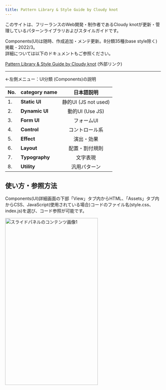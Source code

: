 ```yaml
---
title: Pattern Library & Style Guide by Cloudy knot
---
```

このサイトは、フリーランスのWeb開発・制作者であるCloudy knotが更新・管理しているパターンライブラリおよびスタイルガイドです。

Components(UI)は随時、作成追加・メンテ更新。8分類35種(base style除く)掲載 - 2022/3。<br>
詳細については以下のドキュメントもご参照ください。

<a href="https://ishimasar.github.io/pattern-library/" target="_blank">Pattern Library &amp; Style Guide by Cloudy knot</a> (外部リンク)

---

←左側メニュー：UI分類 (Components)の説明

| No. | category name | 日本語説明 |
| :--- | :--- | :---: |
| 1. | **Static UI** | 静的UI (JS not used) |
| 2. | **Dynamic UI**| 動的UI (Use JS)|
| 3. | **Form UI**| フォームUI |
| 4. | **Control**| コントロール系 |
| 5. | **Effect**| 演出・効果 |
| 6. | **Layout** | 配置・割付規則 |
| 7. | **Typography** | 文字表現 |
| 8. | **Utility**| 汎用パターン|

## 使い方・参照方法

Components(UI)詳細画面の下部「View」タブ内からHTML、「Assets」タブ内からCSS、JavaScript(使用されている場合)コードのファイル名(style.css、index.js)を選び、コード参照が可能です。

<img src="https://ishimasar.github.io/pattern-library/dest/img/guidance-image.png" class="carousel__img is-motioned" alt="スライドパネルのコンテンツ画像1" width="300" height="541" decoding="async">
